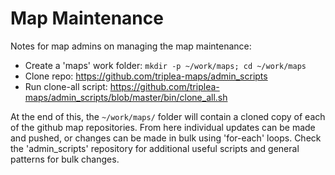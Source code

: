 # Map Maintenance

Notes for map admins on managing the map maintenance:

- Create a 'maps' work folder: `mkdir -p ~/work/maps; cd ~/work/maps`
- Clone repo: <https://github.com/triplea-maps/admin_scripts>
- Run clone-all script: <https://github.com/triplea-maps/admin_scripts/blob/master/bin/clone_all.sh>

At the end of this, the `~/work/maps/` folder will contain a cloned copy of each of the github map repositories.
From here individual updates can be made and pushed, or changes can be made in bulk using 'for-each' loops. Check
the 'admin_scripts' repository for additional useful scripts and general patterns for bulk changes.


